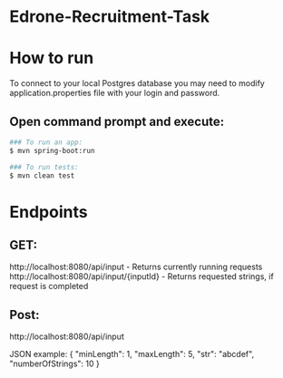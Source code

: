 # Edrone-Recruitment-Task

# How to run

To connect to your local Postgres database you may need to modify application.properties file with your login and password.

## Open command prompt and execute:

```bash
### To run an app:
$ mvn spring-boot:run

### To run tests:
$ mvn clean test
```

# Endpoints

## GET:
http://localhost:8080/api/input - Returns currently running requests
http://localhost:8080/api/input/{inputId} - Returns requested strings, if request is completed

## Post:
http://localhost:8080/api/input

JSON example:
{
    "minLength": 1,
    "maxLength": 5,
    "str": "abcdef",
    "numberOfStrings": 10
}
